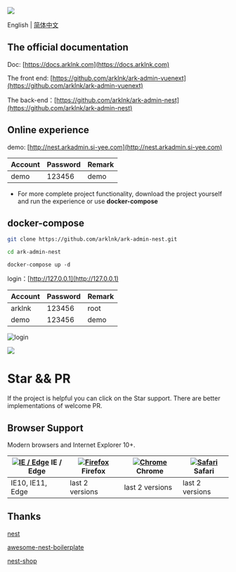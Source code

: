 ![](https://docs.arklnk.com/images/ark-admin.png)

English | [简体中文](README-cn.md)

## The official documentation

Doc: [https://docs.arklnk.com](https://docs.arklnk.com)

The front end: [https://github.com/arklnk/ark-admin-vuenext](https://github.com/arklnk/ark-admin-vuenext)

The back-end：[https://github.com/arklnk/ark-admin-nest](https://github.com/arklnk/ark-admin-nest)

## Online experience

demo: [http://nest.arkadmin.si-yee.com](http://nest.arkadmin.si-yee.com)

| Account | Password | Remark |
| ------- | -------- | ------ |
| demo    | 123456   | demo   |

- For more complete project functionality, download the project yourself and run the experience or use **docker-compose**

## docker-compose

```sh
git clone https://github.com/arklnk/ark-admin-nest.git
```

```sh
cd ark-admin-nest
```

```
docker-compose up -d
```

login：[http://127.0.0.1](http://127.0.0.1)

| Account | Password | Remark |
| ------- | -------- | ------ |
| arklnk  | 123456   | root   |
| demo    | 123456   | demo   |

![login](https://docs.arklnk.com/images/zero/login.png)

![](https://docs.arklnk.com/images/zero/menu.png)

# Star && PR

If the project is helpful you can click on the Star support. There are better implementations of welcome PR.

## Browser Support

Modern browsers and Internet Explorer 10+.

| [![IE / Edge](https://raw.githubusercontent.com/alrra/browser-logos/master/src/edge/edge_48x48.png)](https://godban.github.io/browsers-support-badges/) IE / Edge | [![Firefox](https://raw.githubusercontent.com/alrra/browser-logos/master/src/firefox/firefox_48x48.png)](https://godban.github.io/browsers-support-badges/) Firefox | [![Chrome](https://raw.githubusercontent.com/alrra/browser-logos/master/src/chrome/chrome_48x48.png)](https://godban.github.io/browsers-support-badges/) Chrome | [![Safari](https://raw.githubusercontent.com/alrra/browser-logos/master/src/safari/safari_48x48.png)](https://godban.github.io/browsers-support-badges/) Safari |
| ------------------------------------------------------------ | ------------------------------------------------------------ | ------------------------------------------------------------ | ------------------------------------------------------------ |
| IE10, IE11, Edge                                             | last 2 versions                                              | last 2 versions                                              | last 2 versions                                              |

## Thanks

[nest](https://github.com/nestjs/nest)

[awesome-nest-boilerplate](https://github.com/NarHakobyan/awesome-nest-boilerplate)

[nest-shop](https://github.com/Yuuki-Sakura/nest-shop)
